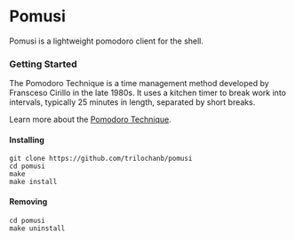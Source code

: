 # Pomusi

Pomusi is a lightweight pomodoro client for the shell.

### Getting Started

The Pomodoro Technique is a time management method developed by Fransceso Cirillo in the late 1980s. It uses a kitchen timer to break work into intervals, typically 25 minutes in length, separated by short breaks.

Learn more about the [Pomodoro Technique](https://en.wikipedia.org/wiki/Pomodoro_Technique).

#### Installing
```
git clone https://github.com/trilochanb/pomusi
cd pomusi
make
make install
```

#### Removing
```
cd pomusi
make uninstall
```
